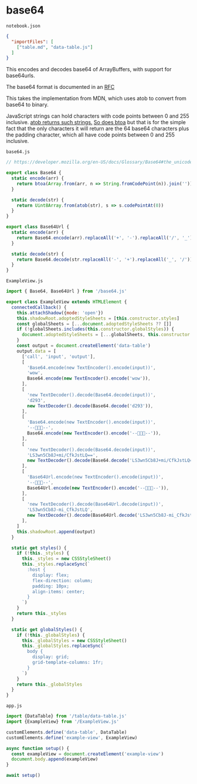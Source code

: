 # base64

`notebook.json`

```json
{
  "importFiles": [
    ["table.md", "data-table.js"]
  ]
}
```

This encodes and decodes base64 of ArrayBuffers, with support for base64urls.

The base64 format is documented in an [RFC](https://datatracker.ietf.org/doc/html/rfc4648)

This takes the implementation from MDN, which uses atob to convert from base64 to binary.

JavaScript strings can hold characters with code points between 0 and 255 inclusive. [atob returns such strings.](https://developer.mozilla.org/en-US/docs/Web/API/atob) [So does btoa](https://developer.mozilla.org/en-US/docs/Web/API/btoa) but that is for the simple fact that the only characters it will return are the 64 base64 characters plus the padding character, which all have code points between 0 and 255 inclusive.

`base64.js`

```js
// https://developer.mozilla.org/en-US/docs/Glossary/Base64#the_unicode_problem

export class Base64 {
  static encode(arr) {
    return btoa(Array.from(arr, n => String.fromCodePoint(n)).join(''))
  }

  static decode(str) {
    return Uint8Array.from(atob(str), s => s.codePointAt(0))
  }
}

export class Base64Url {
  static encode(arr) {
    return Base64.encode(arr).replaceAll('+', '-').replaceAll('/', '_').replace(/=+$/, '')
  }

  static decode(str) {
    return Base64.decode(str.replaceAll('-', '+').replaceAll('_', '/'))
  }
}
```

`ExampleView.js`

```js
import { Base64, Base64Url } from '/base64.js'

export class ExampleView extends HTMLElement {
  connectedCallback() {
    this.attachShadow({mode: 'open'})
    this.shadowRoot.adoptedStyleSheets = [this.constructor.styles]
    const globalSheets = [...document.adoptedStyleSheets ?? []]
    if (!globalSheets.includes(this.constructor.globalStyles)) {
      document.adoptedStyleSheets = [...globalSheets, this.constructor.globalStyles]
    }
    const output = document.createElement('data-table')
    output.data = [
      ['call', 'input', 'output'],
      [
        'Base64.encode(new TextEncoder().encode(input))',
        'wow',
        Base64.encode(new TextEncoder().encode('wow')),
      ],
      [
        'new TextDecoder().decode(Base64.decode(input))',
        'd293',
        new TextDecoder().decode(Base64.decode('d293')),
      ],
      [
        'Base64.encode(new TextEncoder().encode(input))',
        '--🐛🦋🐛--',
        Base64.encode(new TextEncoder().encode('--🐛🦋🐛--')),
      ],
      [
        'new TextDecoder().decode(Base64.decode(input))',
        'LS3wn5Cb8J+mi/CfkJstLQ==',
        new TextDecoder().decode(Base64.decode('LS3wn5Cb8J+mi/CfkJstLQ==')),
      ],
      [
        'Base64Url.encode(new TextEncoder().encode(input))',
        '--🐛🦋🐛--',
        Base64Url.encode(new TextEncoder().encode('--🐛🦋🐛--')),
      ],
      [
        'new TextDecoder().decode(Base64Url.decode(input))',
        'LS3wn5Cb8J-mi_CfkJstLQ',
        new TextDecoder().decode(Base64Url.decode('LS3wn5Cb8J-mi_CfkJstLQ')),
      ],
    ]
    this.shadowRoot.append(output)
  }

  static get styles() {
    if (!this._styles) {
      this._styles = new CSSStyleSheet()
      this._styles.replaceSync(`
        :host {
          display: flex;
          flex-direction: column;
          padding: 10px;
          align-items: center;
        }
      `)
    }
    return this._styles
  }

  static get globalStyles() {
    if (!this._globalStyles) {
      this._globalStyles = new CSSStyleSheet()
      this._globalStyles.replaceSync(`
        body {
          display: grid;
          grid-template-columns: 1fr;
        }
      `)
    }
    return this._globalStyles
  }
}
```

`app.js`

```js
import {DataTable} from '/table/data-table.js'
import {ExampleView} from '/ExampleView.js'

customElements.define('data-table', DataTable)
customElements.define('example-view', ExampleView)

async function setup() {
  const exampleView = document.createElement('example-view')
  document.body.append(exampleView)
}

await setup()
```
